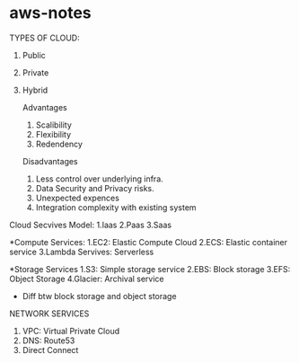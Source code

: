 # aws-notes

TYPES OF CLOUD:
1. Public
2. Private
3. Hybrid

   Advantages
   1. Scalibility
   2. Flexibility
   3. Redendency

   Disadvantages
   1. Less control over underlying infra.
   2. Data Security and Privacy risks.
   3. Unexpected expences
   4. Integration complexity with existing       system

Cloud Secvives Model:
1.Iaas
2.Paas
3.Saas

*Compute Services:
1.EC2: Elastic Compute Cloud
2.ECS: Elastic container service
3.Lambda Servives: Serverless

*Storage Services
1.S3: Simple storage service
2.EBS: Block storage
3.EFS: Object Storage
4.Glacier: Archival service

* Diff btw block storage and object storage
  
NETWORK SERVICES
1. VPC: Virtual Private Cloud
2. DNS: Route53
3. Direct Connect
